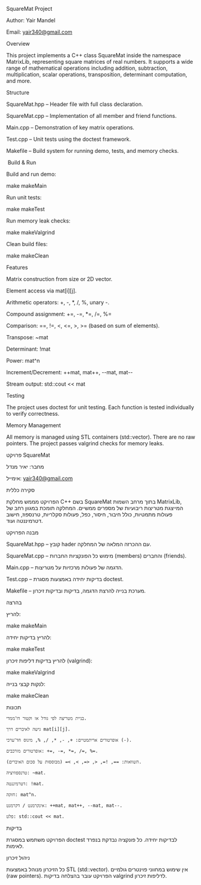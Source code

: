 SquareMat Project

Author: Yair Mandel

Email: yair340@gmail.com

Overview

This project implements a C++ class SquareMat inside the namespace MatrixLib, representing square matrices of real numbers. It supports a wide range of mathematical operations including addition, subtraction, multiplication, scalar operations, transposition, determinant computation, and more.

Structure

SquareMat.hpp – Header file with full class declaration.

SquareMat.cpp – Implementation of all member and friend functions.

Main.cpp – Demonstration of key matrix operations.

Test.cpp – Unit tests using the doctest framework.

Makefile – Build system for running demo, tests, and memory checks.

 Build & Run
 

Build and run demo:

make makeMain

Run unit tests:

make makeTest

Run memory leak checks:

make makeValgrind

Clean build files:

make makeClean

 Features

Matrix construction from size or 2D vector.

Element access via mat[i][j].

Arithmetic operators: +, -, *, /, %, unary -.

Compound assignment: +=, -=, *=, /=, %=

Comparison: ==, !=, <, <=, >, >= (based on sum of elements).

Transpose: ~mat

Determinant: !mat

Power: mat^n

Increment/Decrement: ++mat, mat++, --mat, mat--

Stream output: std::cout << mat

 Testing

The project uses doctest for unit testing. Each function is tested individually to verify correctness.

 Memory Management

All memory is managed using STL containers (std::vector). There are no raw pointers. The project passes valgrind checks for memory leaks.



פרויקט SquareMat

מחבר: יאיר מנדל

אימייל: yair340@gmail.com

סקירה כללית

הפרויקט מממש מחלקת C++ בשם SquareMat בתוך מרחב השמות MatrixLib, המייצגת מטריצות ריבועיות של מספרים ממשיים. המחלקה תומכת במגוון רחב של פעולות מתמטיות, כולל חיבור, חיסור, כפל, פעולות סקלריות, טרנספוז, חישוב דטרמיננטה ועוד.

מבנה הפרויקט

SquareMat.hpp – קובץ hader עם ההכרזה המלאה של המחלקה.

SquareMat.cpp – מימוש כל הפונקציות החברות (members) והחברים (friends).

Main.cpp – הדגמה של פעולות מרכזיות על מטריצות.

Test.cpp – בדיקות יחידה באמצעות מסגרת doctest.

Makefile – מערכת בנייה להרצת הדגמה, בדיקות ובדיקות זיכרון.

בהרצה

להריץ:

make makeMain

להריץ בדיקות יחידה:

make makeTest

להריץ בדיקות דליפות זיכרון (valgrind):

make makeValgrind

לנקות קבצי בנייה:

make makeClean

תכונות

    בניית מטריצה לפי גודל או וקטור דו־ממדי.

    גישה לאיברים דרך mat[i][j].

    אופרטורים אריתמטיים: +, -, *, /, %, מינוס חד־ערכי (-).

    אופרטורים מורכבים: +=, -=, *=, /=, %=.

    השוואות: ==, !=, <, <=, >, >= (מבוססות על סכום האיברים).

    טרנספוזיציה: ~mat.

    דטרמיננטה: !mat.

    חזקה: mat^n.

    אינקרמנט / דקרמנט: ++mat, mat++, --mat, mat--.

    פלט: std::cout << mat.

בדיקות

הפרויקט משתמש במסגרת doctest לבדיקות יחידה. כל פונקציה נבדקת בנפרד לאימות.

ניהול זיכרון

כל הזיכרון מנוהל באמצעות STL (std::vector). אין שימוש במחווני פוינטרים גולמיים (raw pointers). הפרויקט עובר בהצלחה בדיקות valgrind לדליפות זיכרון.
